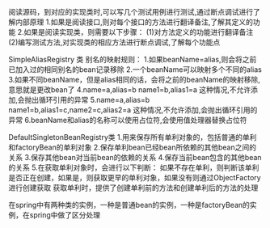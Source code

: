 阅读源码，到对应的实现类时,可以写几个测试用例进行测试,通过断点调试进行了解内部原理
1.如果是阅读接口,则对每个接口的方法进行翻译备注,了解其定义的功能
2.如果是阅读实现类，则需要以下步骤：
    (1)对方法定义的功能进行翻译备注
    (2)编写测试方法,对实现类的相应方法进行断点调试,了解每个功能点
    
SimpleAliasRegistry 类
    别名的映射规则：
    1.如果beanName=alias,则会将之前已加入过的相同别名的bean记录移除
    2.一个beanName可以映射多个不同的alias
    3.如果不同beanName，但是alias相同的话，会将之前的beanName的映射移除,意思就是更改bean了
    4.name=a,alias=b name1=b,alias1=a 这种情况,不允许添加,会抛出循环引用的异常
    5.name=a,alias=b name1=b,alias1=c,name2=c,alias2=a 这种情况,不允许添加,会抛出循环引用的异常
    6.beanName和alias的名称可以使用占位符,会使用值处理器替换占位符

DefaultSingletonBeanRegistry类
    1.用来保存所有单利对象的，包括普通的单利和factoryBean的单利对象
    2.保存单利bean已经bean所依赖的其他bean之间的关系
    3.保存其他bean对当前bean的依赖的关系
    4.保存当前bean包含的其他bean的关系
    5.在获取单利对象时，会进行以下判断：
        如果不存在单利，则判断该单利是否正在创建，如果是，则获取更早的单利对象，如果没有则通过ObjectFactory进行创建获取
        获取单利时，提供了创建单利前的方法和创建单利后的方法的处理
        
在spring中有两种类的实例，一种是普通bean的实例，一种是factoryBean的实例，在spring中做了区分处理
        
